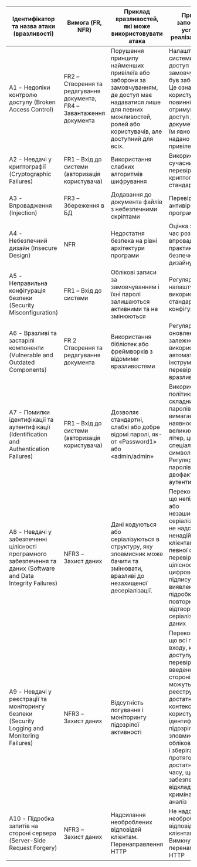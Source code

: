 | Ідентифікатор та назва атаки (вразливості)                         | Вимога (FR, NFR)  | Приклад вразливостей, які може використовувати атака                  | Приклад запобігання успішної реалізації атаки                           |
|---------------------------------------------------------------------|------------------|-----------------------------------------------------------------------|-------------------------------------------------------------------------|
| A1 - Недоліки контролю доступу (Broken Access Control)              |FR2 – Створення та редагування документа, FR4 – Завантаження документа              | Порушення принципу найменших привілеїв або заборони за замовчуванням, де доступ має надаватися лише для певних можливостей, ролей або користувачів, але доступний для всіх.                    | Налаштування системи так, щоб доступ за замовчуванням був заборонений. Це означає, що користувачі не повинні отримувати доступ до документів, поки їм явно не надано відповідні привілеї |
| A2 - Невдачі у криптографії (Cryptographic Failures)                |FR1 – Вхід до системи (авторизація користувача)              | Використання слабких алгоритмів шифрування                           | Використання сучасних і перевірених криптографічних стандартів.         |
| A3 - Впровадження (Injection)                                      | FR3 – Збереження в БД               | Додавання до документа файлів з небезпечними скріптами                                      | Перевірка фаілів антивірсними программами        |
| A4 - Небезпечний дизайн (Insecure Design)                          | NFR              | Недостатня безпека на рівні архітектури програми                     | Оцінка загроз під час розробки, впровадження практик безпечного дизайну. |
| A5 - Неправильна конфігурація безпеки (Security Misconfiguration) |FR1 – Вхід до системи             | Облікові записи за замовчуванням і їхні паролі залишаються активними та не змінюються                    | Регулярний аудит налаштувань, використання стандартних конфігурацій.   |
| A6 - Вразливі та застарілі компоненти (Vulnerable and Outdated Components) | FR 2 Створення та редагування документа          | Використання бібліотек або фреймворків з відомими вразливостями      | Регулярне оновлення залежностей, використання автоматизованих інструментів для перевірки вразливостей. |
| A7 - Помилки ідентифікації та аутентифікації (Identification and Authentication Failures) | FR1 – Вхід до системи (авторизація користувача) | Дозволяє стандартні, слабкі або добре відомі паролі, як-от «Password1» або «admin/admin» | Використання політики складних паролів, що вимагає наявності великих і малих літер, цифр і спеціальних символів. Регулярна зміна паролів та двофакторна аутентифікація |
| A8 - Невдачі у забезпеченні цілісності програмного забезпечення та даних (Software and Data Integrity Failures) |NFR3 – Захист даних | Дані кодуються або серіалізуються в структуру, яку зловмисник може бачити та змінювати, вразливі до незахищеної десеріалізації.                              | Переконатися, що непідписані або незашифровані серіалізовані дані не надсилаються ненадійним клієнтам без певної форми перевірки цілісності або цифрового підпису для виявлення підробки або повторного відтворення серіалізованих даних     |
| A9 - Невдачі у реєстрації та моніторингу безпеки (Security Logging and Monitoring Failures) | NFR3 – Захист даних | Відсутність логування і моніторингу підозрілої активності                                      | Переконатися, що всі помилки входу, контролю доступу та перевірки введення на стороні сервера можуть реєструватися з достатнім контекстом користувача для ідентифікації підозрілих або зловмисних облікових записів і зберігатися протягом достатнього часу, щоб забезпечити відкладений криміналістичний аналіз |
| A10 - Підробка запитів на стороні сервера (Server-Side Request Forgery) |  NFR3 – Захист даних  | Надсилання необроблених відповідей клієнтам. Перенаправлення HTTP                      | Не надсилати необроблені відповіді клієнтам. Вимкнути перенаправлення HTTP |
